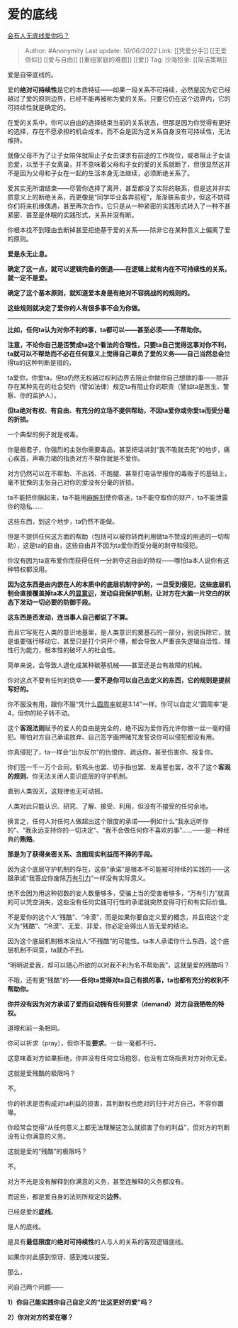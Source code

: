 # 爱的底线
[会有人无底线爱你吗？](https://www.zhihu.com/question/536742851/answer/2521863879)

> Author: #Anonymity
> Last update: *10/06/2022*
> Link: [[凭爱分手]] [[无爱信仰]] [[爱与自由]] [[重组家庭的难题]] [[爱]]
> Tag:
> 沙海拾金: [[简洁策略]]

爱是自带底线的。

爱的**绝对可持续性**是它的本质特征——如果一段关系不可持续，必然是因为它已经越过了爱的原则边界，已经不能再被称为爱的关系。只要它仍在这个边界内，它的可持续性就是确定的。

在爱的关系中，你可以自由的选择结束当前的关系状态，但那是因为你觉得有更好的选择，存在不愿承担的机会成本，而不会是因为这关系自身没有可持续性，无法维持。

就像父母不为了让子女陪伴就阻止子女去谋求有前途的工作岗位，或者阻止子女谈恋爱，以至于子女离巢，并不意味着父母和子女的爱的关系就断了，但很显然这并不是因为父母和子女在一起的生活本身无法继续，必须断绝关系了。

爱其实无所谓结束——尽管你选择了离开，甚至都没了实际的联系，但是这并非实质意义上的断绝关系，而更像是“同学毕业各奔前程”，渐渐联系变少，但这不妨碍你们将来机缘偶遇，甚至再次合作。它只是从一种紧密的实践形式转入了一种不甚紧密、甚至是休眠的实践形式，关系并没有断。

你根本找不到理由去断掉甚至拒绝基于爱的关系——除非它在某种意义上偏离了爱的原则。

**爱是永无止息。**

**确定了这一点，就可以逻辑完备的倒退——在逻辑上就有内在不可持续性的关系，就一定不是爱。**

**确定了这个基本原则，就知道爱本身是有绝对不容挑战的的规则的。**

**这些规则就决定了爱你的人有很多事不会为你做。**

---

**比如，任何ta认为对你不利的事，ta都可以——甚至必须——不帮助你。**

**注意，**不论你自己是否赞成ta这个看法的合理性，只要ta自己觉得这事对你不利，ta就可以不帮助而不必在任何意义上觉得自己辜负了爱的义务——自己当然**总会**觉得ta的这种判断是错的。

ta爱你，你爱ta，但ta仍然无权越过权利边界去阻止你做你自己想做的事——除非存在某种先在的社会契约（譬如法律）规定ta有阻止你的职责（譬如ta是医生、警察、你的监护人）。

**但ta绝对有权、有自由、有充分的立场不提供帮助，不因ta爱你或你爱ta而受分毫的折损。**

一个典型的例子就是戒毒。

你是瘾君子，你强烈的主张你需要毒品，甚至把话讲到“我不吸就去死”的地步，痛心疾首，声嘶力竭的指责对方不帮你就是不爱你。

对方仍然可以在不帮助、不出钱、不跑腿、甚至打电话举报你的毒贩子的基础上，毫不犹豫的主张自己对你的爱没有分毫的折损。

ta不能把你捆起来，ta不能用[麻醉剂](https://www.zhihu.com/search?q=%E9%BA%BB%E9%86%89%E5%89%82&search_source=Entity&hybrid_search_source=Entity&hybrid_search_extra=%7B%22sourceType%22%3A%22answer%22%2C%22sourceId%22%3A2521863879%7D)使你昏迷，ta不能夺取你的财产，ta不能泄露你的隐私……

这些东西，到这个地步，ta仍然不能做。

但是不提供任何这方面的帮助（包括可以被你转而利用做ta不赞成的用途的一切帮助），这是ta的自由，这些自由并不因为ta爱你而受分毫的剥夺和侵犯。

你没有因为ta宣布爱你而获得任何一分剥夺这自由的特权——哪怕ta本人说你有这种特权都没用。

**因为这东西是由内嵌在人的本质中的底层机制守护的，一旦受到侵犯，这些底层机制会直接覆盖掉ta本人的[显意识](https://www.zhihu.com/search?q=%E6%98%BE%E6%84%8F%E8%AF%86&search_source=Entity&hybrid_search_source=Entity&hybrid_search_extra=%7B%22sourceType%22%3A%22answer%22%2C%22sourceId%22%3A2521863879%7D)，发动自我保护机制，让对方在大脑一片空白的状态下发动一切必要的防御手段。**

**这东西是否发动，连当事人自己都说了不算。**

而且它写死在人类的意识地基里，是人类意识的奠基石的一部分，别说拆除它，就是谁要强行移动它、甚至只是打个洞开个槽，都会导致人严重丧失逻辑自洽性、理性行为能力，根本性的破坏人的社会性。

简单来说，会导致人退化成某种碳基机械——甚至还是台有故障的机械。

你对这点不要有任何的侥幸——**爱不是你可以自己去定义的东西，它的规则是提前写好的。**

你不服没有用，跟你不服“凭什么[圆周率](https://www.zhihu.com/search?q=%E5%9C%86%E5%91%A8%E7%8E%87&search_source=Entity&hybrid_search_source=Entity&hybrid_search_extra=%7B%22sourceType%22%3A%22answer%22%2C%22sourceId%22%3A2521863879%7D)就是3.14”一样。你可以自定义“圆周率”是4，但你的轮子转不动。

这个**客观法则**赋予的爱人的自由是完全的，绝不因为爱你而允许你做一丝一毫的侵犯。哪怕对方自己承诺放弃、自己签字画押赌咒发誓说你可以侵犯都没有用。

你真侵犯了，ta一样会“出尔反尔”的仇恨你、疏远你，甚至伤害你、报复你。

你们签一千一万个合同，斩鸡头也罢、切手指也罢、发毒誓也罢，改不了这个**客观的规则**。你无法关闭人意识底层的守护机制。

直到人类毁灭，这规律也无可动摇。

人类对此只能认识、研究、了解、接受、利用，但没有不接受的任何余地。

换言之，任何人对任何人做超出这个限度的承诺——例如什么“我永远听你的”、“我永远支持你的一切决定”、“我不会做任何你不喜欢的事”……——是一种经典的**贿赂**。

**那是为了获得亲密关系、贪图现实利益而不择的手段。**

因为这个底层守护机制的存在，这些“承诺”是根本不可能被可持续的实践的——这跟承诺“我答应你废除[万有引力](https://www.zhihu.com/search?q=%E4%B8%87%E6%9C%89%E5%BC%95%E5%8A%9B&search_source=Entity&hybrid_search_source=Entity&hybrid_search_extra=%7B%22sourceType%22%3A%22answer%22%2C%22sourceId%22%3A2521863879%7D)”一样没有实际意义。

绝不会因为用这种招数的妄人数量够多，受骗上当的受害者够多，“万有引力”就真的可以凭空消失，这些没有任何实践可行性的承诺就突然变得可行和有实际价值。

不是爱你的这个人“残酷”、“冷漠”，而是如果你要自定义爱的概念，并且把这个定义为“残酷”、“冷漠”、无爱、非爱，你必定会得出人皆无爱的结论。

因为这个底层机制根本没给人“不残酷”的可能性。ta本人承诺你什么东西，这个底层机制不同意，ta就办不到。

“明明说爱我，却可以随心所欲的以对我不利为名不帮助我”，这就是爱的残酷吗？

不哦，还有更“残酷”的——**任何ta觉得对ta自己有损的事，ta也都有充分的权利不帮助你。**

**你并没有因为对方承诺了爱而自动拥有任何要求（demand）对方自我牺牲的特权。**

道理和前一条相同。

你可以祈求（pray），但你不能**要求**。一丝一毫都不行。

这意味着对方如果拒绝，你并没有任何立场抱怨，也没有立场指责对方对你无爱。

这就是爱残酷的极限吗？

不。

你的祈求是否构成对ta利益的损害，其判断权也绝对的归于对方自己，不容你置喙。

你经常会觉得“从任何意义上都无法理解这怎么就损害了你的利益”，但对方的判断没有让你满意的义务。

这就是爱的“残酷”的极限吗？

不。

对方不光是没有解释到你满意的义务，甚至连解释的义务都没有。

而这些，都是爱自身的法则所规定的**边界**。

已经是爱的**底线**。

是人的底线。

是具有**最低限度**的**绝对可持续性**的人与人的关系的客观逻辑底线。

如果你对此感到惊讶、感到难以接受。

那么，

问自己两个问题——

**1）你自己能实践你自己自定义的“比这更好的爱”吗？**

**2）你对对方的爱在哪？**
